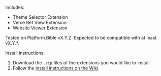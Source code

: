 Includes:

- Theme Selector Extension
- Verse Ref View Extension
- Website Viewer Extension

Tested on Platform.Bible vX.Y.Z. Expected to be compatible with at least vX.Y.\*.

Install instructions:

1. Download the `.zip` files of the extensions you would like to install.
2. Follow the [install instructions on the Wiki](https://github.com/paranext/paranext-extension-template/wiki/Debugging-Your-Extension-in-the-Production-Application#running-your-extension-in-an-app).
